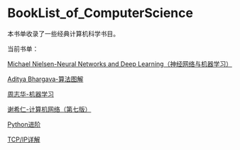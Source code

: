 # BookList_of_ComputerScience
本书单收录了一些经典计算机科学书目。

当前书单：

[Michael Nielsen-Neural Networks and Deep Learning（神经网络与机器学习）](https://github.com/QueueRear/BookList_of_ComputerScience/tree/main/Neural%20Network%20and%20Deep%20Learning)

[Aditya Bhargava-算法图解](https://github.com/QueueRear/BookList_of_ComputerScience/blob/main/算法图解.pdf)

[周志华-机器学习]()

[谢希仁-计算机网络（第七版）]()

[Python进阶](https://github.com/QueueRear/BookList_of_ComputerScience/blob/main/Python进阶.pdf)

[TCP/IP详解](https://github.com/QueueRear/BookList_of_ComputerScience/blob/main/TCP%20IP详解)
